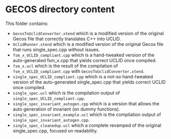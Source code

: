 # GECOS directory content

This folder contains:

- `GecosToUclidConverter.xtend` which is a modified version of the original Gecos file that correctly translates C++ into UCLID.
- `UclidRunner.xtend` which is a modified version of the original Gecos file that runs single_spec.cpp without issues.
- `fsm_x_UCLID_compliant.cpp` which is a hand-tweaked version of the auto-generated fsm_x.cpp that yields correct UCLID once compiled.
- `fsm_x.ucl` which is the result of the compilation of `fsm_x_UCLID_compliant.cpp` with `GecosToUclidConverter.xtend`.
- `single_spec_UCLID_compliant.cpp` which is a not-so hand-tweaked version of the auto-generated single_spec.cpp that yields correct UCLID once compiled.
- `single_spec.ucl` which is the compilation output of `single_spec_UCLID_compliant.cpp`.
- `single_spec_invariant_autogen.cpp` which is a version that allows the auto generation of invariant (on dummy functions).
- `single_spec_invariant_example.ucl` which is the compilation output of `single_spec_invariant_autogen.cpp`.
- `single_spec_cleanedup.ucl` which a complete revamped of the original single_spec.cpp, focused on readability.
